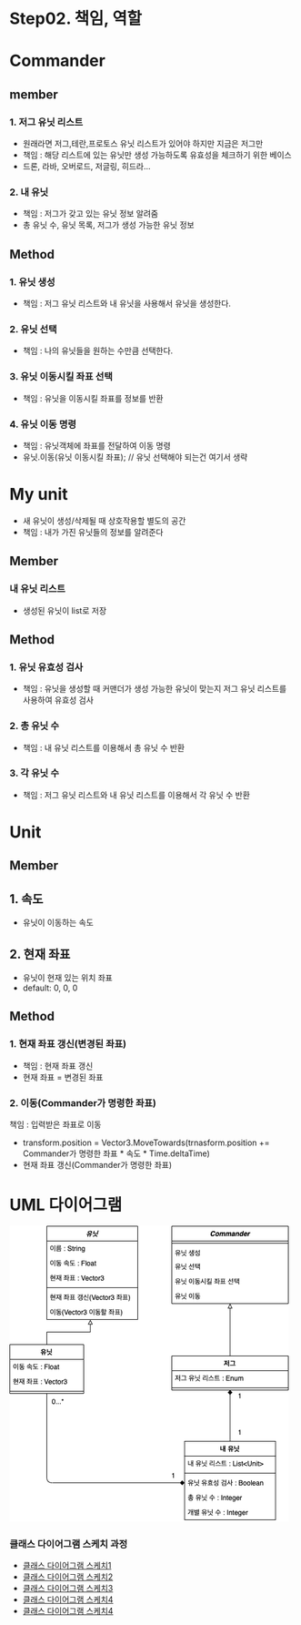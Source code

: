 # Step02. 책임, 역할
# Commander
## member
### 1. 저그 유닛 리스트
- 원래라면 저그,테란,프로토스 유닛 리스트가 있어야 하지만 지금은 저그만
- 책임 : 해당 리스트에 있는 유닛만 생성 가능하도록 유효성을 체크하기 위한 베이스
- 드론, 라바,  오버로드, 저글링, 히드라...
### 2. 내 유닛
- 책임 : 저그가 갖고 있는 유닛 정보 알려줌
- 총 유닛 수, 유닛 목록, 저그가 생성 가능한 유닛 정보
## Method
### 1. 유닛 생성
- 책임 : 저그 유닛 리스트와 내 유닛을 사용해서 유닛을 생성한다.
### 2. 유닛 선택
- 책임 : 나의 유닛들을 원하는 수만큼 선택한다.
### 3. 유닛 이동시킬 좌표 선택
- 책임 : 유닛을 이동시킬 좌표를 정보를 반환
### 4. 유닛 이동 명령
- 책임 : 유닛객체에 좌표를 전달하여 이동 명령
- 유닛.이동(유닛 이동시킬 좌표); // 유닛 선택해야 되는건 여기서 생략
# My unit
- 새 유닛이 생성/삭제될 때 상호작용할 별도의 공간
- 책임 : 내가 가진 유닛들의 정보를 알려준다
## Member
### 내 유닛 리스트
- 생성된 유닛이 list로 저장
## Method
### 1. 유닛 유효성 검사 
- 책임 : 유닛을 생성할 때 커맨더가 생성 가능한 유닛이 맞는지 저그 유닛 리스트를 사용하여 유효성 검사
### 2. 총 유닛 수 
- 책임 : 내 유닛 리스트를 이용해서 총 유닛 수 반환
### 3. 각 유닛 수
- 책임 : 저그 유닛 리스트와 내 유닛 리스트를 이용해서 각 유닛 수 반환
# Unit
## Member
## 1. 속도
- 유닛이 이동하는 속도
## 2. 현재 좌표
- 유닛이 현재 있는 위치 좌표 
- default: 0, 0, 0
## Method
### 1. 현재 좌표 갱신(변경된 좌표)
- 책임 : 현재 좌표 갱신
- 현재 좌표 = 변경된 좌표
### 2. 이동(Commander가 명령한 좌표)
책임 : 입력받은 좌표로 이동

- transform.position = Vector3.MoveTowards(trnasform.position += Commander가 명령한 좌표 * 속도 * Time.deltaTime)
- 현재 좌표 갱신(Commander가 명령한 좌표)
# UML 다이어그램
![클래스 다이어그램 스케치4](/doc/resource/class_diagram05.png)
### 클래스 다이어그램 스케치 과정
- [클래스 다이어그램 스케치1](/class_diagram01.md)
- [클래스 다이어그램 스케치2](/class_diagram02.md)
- [클래스 다이어그램 스케치3](/class_diagram03.md)
- [클래스 다이어그램 스케치4](/class_diagram04.md)
- [클래스 다이어그램 스케치4](/class_diagram05.md)